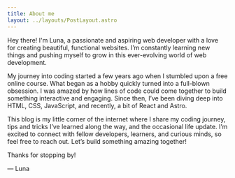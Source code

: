 ```yaml
---
title: About me
layout: ../layouts/PostLayout.astro
---
```


Hey there! I'm Luna, a passionate and aspiring web developer with a love for creating beautiful, functional websites. I’m constantly learning new things and pushing myself to grow in this ever-evolving world of web development.

My journey into coding started a few years ago when I stumbled upon a free online course. What began as a hobby quickly turned into a full-blown obsession. I was amazed by how lines of code could come together to build something interactive and engaging. Since then, I’ve been diving deep into HTML, CSS, JavaScript, and recently, a bit of React and Astro.

This blog is my little corner of the internet where I share my coding journey, tips and tricks I’ve learned along the way, and the occasional life update. I’m excited to connect with fellow developers, learners, and curious minds, so feel free to reach out. Let’s build something amazing together!

Thanks for stopping by!

— Luna
